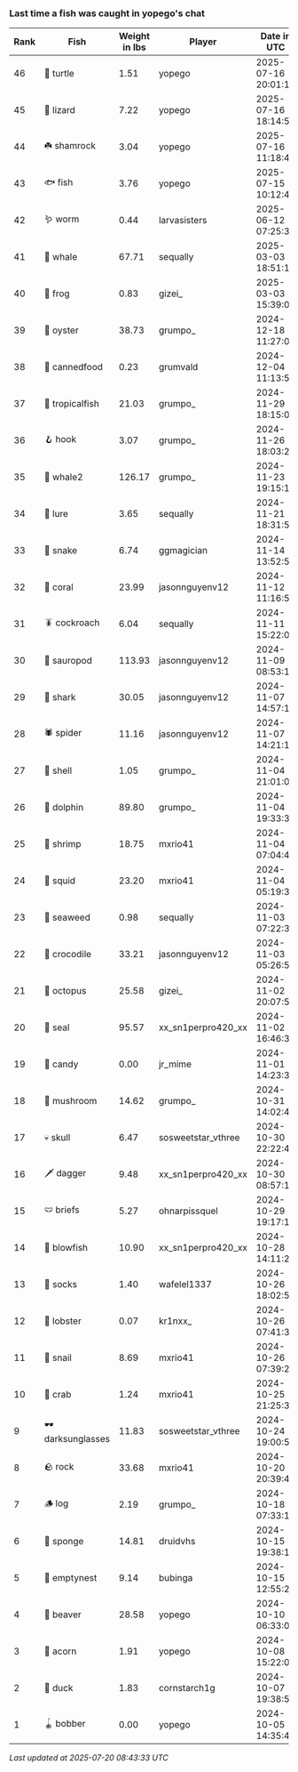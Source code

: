### Last time a fish was caught in yopego's chat
| Rank | Fish | Weight in lbs | Player | Date in UTC |
|------|--------|-----------|---------|------|
| 46  | 🐢 turtle | 1.51 | yopego | 2025-07-16 20:01:18 |
| 45  | 🦎 lizard | 7.22 | yopego | 2025-07-16 18:14:53 |
| 44  | ☘️ shamrock | 3.04 | yopego | 2025-07-16 11:18:40 |
| 43  | 🐟 fish | 3.76 | yopego | 2025-07-15 10:12:46 |
| 42  | 🪱 worm | 0.44 | larvasisters | 2025-06-12 07:25:38 |
| 41  | 🐳 whale | 67.71 | sequally | 2025-03-03 18:51:11 |
| 40  | 🐸 frog | 0.83 | gizei_ | 2025-03-03 15:39:07 |
| 39  | 🦪 oyster | 38.73 | grumpo_ | 2024-12-18 11:27:02 |
| 38  | 🥫 cannedfood | 0.23 | grumvald | 2024-12-04 11:13:52 |
| 37  | 🐠 tropicalfish | 21.03 | grumpo_ | 2024-11-29 18:15:03 |
| 36  | 🪝 hook | 3.07 | grumpo_ | 2024-11-26 18:03:24 |
| 35  | 🐋 whale2 | 126.17 | grumpo_ | 2024-11-23 19:15:16 |
| 34  | 🎏 lure | 3.65 | sequally | 2024-11-21 18:31:57 |
| 33  | 🐍 snake | 6.74 | ggmagician | 2024-11-14 13:52:57 |
| 32  | 🪸 coral | 23.99 | jasonnguyenv12 | 2024-11-12 11:16:55 |
| 31  | 🪳 cockroach | 6.04 | sequally | 2024-11-11 15:22:03 |
| 30  | 🦕 sauropod | 113.93 | jasonnguyenv12 | 2024-11-09 08:53:13 |
| 29  | 🦈 shark | 30.05 | jasonnguyenv12 | 2024-11-07 14:57:19 |
| 28  | 🕷️ spider | 11.16 | jasonnguyenv12 | 2024-11-07 14:21:14 |
| 27  | 🐚 shell | 1.05 | grumpo_ | 2024-11-04 21:01:02 |
| 26  | 🐬 dolphin | 89.80 | grumpo_ | 2024-11-04 19:33:34 |
| 25  | 🦐 shrimp | 18.75 | mxrio41 | 2024-11-04 07:04:41 |
| 24  | 🦑 squid | 23.20 | mxrio41 | 2024-11-04 05:19:37 |
| 23  | 🌿 seaweed | 0.98 | sequally | 2024-11-03 07:22:33 |
| 22  | 🐊 crocodile | 33.21 | jasonnguyenv12 | 2024-11-03 05:26:58 |
| 21  | 🐙 octopus | 25.58 | gizei_ | 2024-11-02 20:07:59 |
| 20  | 🦭 seal | 95.57 | xx_sn1perpro420_xx | 2024-11-02 16:46:37 |
| 19  | 🍬 candy | 0.00 | jr_mime | 2024-11-01 14:23:35 |
| 18  | 🍄 mushroom | 14.62 | grumpo_ | 2024-10-31 14:02:46 |
| 17  | 💀 skull | 6.47 | sosweetstar_vthree | 2024-10-30 22:22:49 |
| 16  | 🗡️ dagger | 9.48 | xx_sn1perpro420_xx | 2024-10-30 08:57:18 |
| 15  | 🩲 briefs | 5.27 | ohnarpissquel | 2024-10-29 19:17:15 |
| 14  | 🐡 blowfish | 10.90 | xx_sn1perpro420_xx | 2024-10-28 14:11:29 |
| 13  | 🧦 socks | 1.40 | wafelel1337 | 2024-10-26 18:02:58 |
| 12  | 🦞 lobster | 0.07 | kr1nxx_ | 2024-10-26 07:41:36 |
| 11  | 🐌 snail | 8.69 | mxrio41 | 2024-10-26 07:39:22 |
| 10  | 🦀 crab | 1.24 | mxrio41 | 2024-10-25 21:25:36 |
| 9  | 🕶️ darksunglasses | 11.83 | sosweetstar_vthree | 2024-10-24 19:00:50 |
| 8  | 🪨 rock | 33.68 | mxrio41 | 2024-10-20 20:39:44 |
| 7  | 🪵 log | 2.19 | grumpo_ | 2024-10-18 07:33:13 |
| 6  | 🧽 sponge | 14.81 | druidvhs | 2024-10-15 19:38:19 |
| 5  | 🪹 emptynest | 9.14 | bubinga | 2024-10-15 12:55:27 |
| 4  | 🦫 beaver | 28.58 | yopego | 2024-10-10 06:33:01 |
| 3  | 🌰 acorn | 1.91 | yopego | 2024-10-08 15:22:07 |
| 2  | 🦆 duck | 1.83 | cornstarch1g | 2024-10-07 19:38:57 |
| 1  | 🪀 bobber | 0.00 | yopego | 2024-10-05 14:35:43 |

_Last updated at 2025-07-20 08:43:33 UTC_
